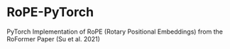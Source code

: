 # RoPE-PyTorch
PyTorch Implementation of RoPE (Rotary Positional Embeddings) from the RoFormer Paper (Su et al. 2021)
